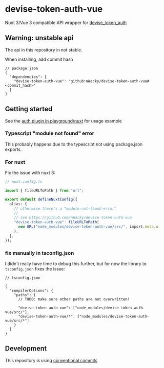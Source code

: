 # devise-token-auth-vue

Nuxt 3/Vue 3 compatible API wrapper for [devise_token_auth](https://github.com/lynndylanhurley/devise_token_auth)

## Warning: unstable api

The api in this repository in not stable.

When installing, add commit hash

```jsonc
// package.json
{
  "dependencies": {
    "devise-token-auth-vue": "github:nWacky/devise-token-auth-vue#<commit_hash>"
  }
}
```

## Getting started

See the [auth plugin in playground/nuxt](./playground/nuxt/plugins/auth.ts) for usage example

### Typescript "module not found" error

This probably happens due to the typescript not using package.json exports.

### For nuxt

Fix the issue with nuxt 3:

```ts
// nuxt.config.ts

import { fileURLToPath } from "url";

export default defineNuxtConfig({
  alias: {
    // otherwise there's a "module-not-found-error"
    //
    // see https://github.com/nWacky/devise-token-auth-vue
    "devise-token-auth-vue": fileURLToPath(
      new URL("node_modules/devise-token-auth-vue/src/", import.meta.url)
    ),
  },
});
```

### fix manually in tsconfig.json

I didn't really have time to debug this further, but for now the library to `tsconfig.json` fixes the issue:

```jsonc
// tsconfig.json

{
  "compilerOptions": {
    "paths": {
      // TODO: make sure other paths are not overwritten!

      "devise-token-auth-vue": ["node_modules/devise-token-auth-vue/src/"],
      "devise-token-auth-vue/*": ["node_modules/devise-token-auth-vue/src/*"]
    }
  }
}
```

## Development

This repository is using [conventional commits](https://www.conventionalcommits.org/en/v1.0.0/#summary)
